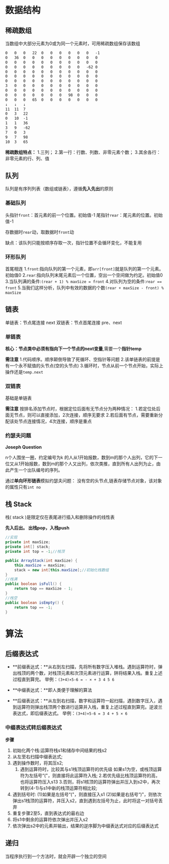 # 数据结构

## 稀疏数组

当数组中大部分元素为0或为同一个元素时，可用稀疏数组保存该数组

```txt
0	0	0	22	0	0	0	0	0	0	-1	
0	36	0	0	0	0	0	0	0	0	0	
0	0	0	0	0	0	0	0	0	0	0	
0	0	0	0	0	0	0	0	0	-62	0	
0	0	0	0	0	0	0	0	0	0	0	
0	0	0	0	0	0	0	0	0	0	0	
0	0	0	0	0	0	0	0	0	0	0	
3	0	0	0	0	0	0	0	0	0	0	
0	0	0	0	0	0	0	0	0	0	0	
0	0	0	0	0	0	0	98	0	0	0	
0	0	0	65	0	0	0	0	0	0	0
↓	↓	↓
11	11	7
0	3	22
0	10	-1
1	1	36
3	9	-62
7	0	3
9	7	98
10	3	65
```

**稀疏数组特点：**
1.三列；
2.第一行：行数、列数、非零元素个数；
3.其余各行：非零元素的行、列、值

## 队列

队列是有序列列表（数组或链表），遵循**先入先出**的原则

### 基础队列

头指针`front`：首元素的前一个位置。初始值-1
尾指针`rear`：尾元素的位置。初始值-1

存数据时`rear`动，取数据时`front`动

缺点：该队列只能按顺序存取一次，指针位置不会循环变化，不能复用

### 环形队列

首尾相连
1.`front`:指向队列的第一个元素，即`arr[front]`就是队列的第一个元素。初始值0
2.`rear`:指向队列末尾元素后一个位置，空出一个空间做为约定。初始值0
3.当队列满的条件:`(rear + 1) % maxSize = front`
4.对队列为空的条件:`rear == front`
5.当我们这样分析，队列中有效的数据的个数`(rear + maxSize - front) % maxSize`

## 链表

单链表：节点尾连接		next
双链表：节点首尾连接	pre、next

### 单链表

**核心：**节点类中必须有指向下一个节点的**next变量**,需要一个**指针temp**

**需注意**
1.代码顺序。顺序颠倒导致了死循环、空指针等问题
2.该单链表的前提是有一个永不赋值的头节点(空的头节点)
3.循环时，节点从前一个节点开始，实际上操作还是`temp.next`

### 双链表

基础是单链表

**需注意**
按排名添加节点时，根据定位后面有无节点分为两种情况：
1.若定位处后面无节点，则可以直接添加，2次连接，顺序无要求
2.若后面有节点，需要重新分配该处节点连接情况，4次连接，顺序是重点

### 约瑟夫问题

**Joseph Question**

n个人围坐一圈，约定编号为k 的人从1开始报数，数到m的那个人出列，它的下一位又从1开始报数，数到m的那个人又出列，依次类推，直到所有人出列为止，由此产生一个出队编号的序列。

通过**单向环形链表**模拟约瑟夫问题：
没有空的头节点,链表存储节点对象，该对象的属性只有`int no`

## 栈 Stack

栈( stack )是限定仅在表尾进行插入和删除操作的线性表

**先入后出。 出栈pop，入栈push**

```java
//实现
private int maxSize;
private int[] stack;
private int top = -1;//栈顶

public ArrayStack(int maxSize) {
    this.maxSize = maxSize;
    stack = new int[this.maxSize];//初始化栈数组
}
//栈满
public boolean isFull() {
    return top == maxSize - 1;
}
//栈空
public boolean isEmpty() {
    return top == -1;
}
```

# 算法

## 后缀表达式

- **前缀表达式：**从右到左扫描，先将所有数字压入堆栈。遇到运算符时，弹出栈顶的两个数，对栈顶元素和次顶元素进行运算，阱将结果入栈。重复上述过程直到算完。
  举例：`(3+4)×5-6 = - × + 3 4 5 6`
- **中缀表达式：**即人类便于理解的算法

- **后缀表达式：**从左到右扫描，数字和运算符一起扫描，遇到数字压入，遇到运算符则弹出栈顶两个数进行运算并入栈，重复上述过程直到算完。逆波兰表达式，即后缀表达式。
  举例：`(3+4)×5-6 = 3 4 + 5 × 6`

### 中缀表达式转后缀表达式

**步骤**

1. 初始化两个栈:运算符栈s1和储存中间结果的栈s2
2. 从左至右扫描中缀表达式;
3. 遇到操作数时，将其压s2;
   1. 遇到运算符时，比较其与s1栈顶运算符的优先级
      如果s1为空，或栈顶运算符为左括号“("，则直接将此运算符入栈;
      2.若优先级比栈顶运算符的高，也将运算符压入s13
      3.否则，将s1核顶的运算符弹出并压入到s2中，再次转到(4-1)与s1中新的栈顶运算符相比较;
4. 遇到括号时:
   (1)如果是左括号“("，则直接压入s1
   (2)如果是右括号“)"，则依次弹出s1栈顶的运算符，并压入s2，直到遇到左括号为止，此时将这一对括号丢弃
5. 重复步骤2至5，直到表达式的最右边
6. 将s1中剩余的运算符依次弹出并压入s2
7. 依次弹出s2中的元素并输出，结果的逆序脚为中缀表达式对应的后缀表达式

## 递归

当程序执行到一个方法时，就会开辟一个独立的空间
